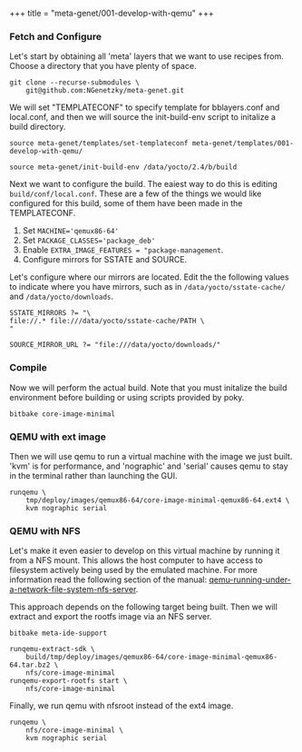 +++
title = "meta-genet/001-develop-with-qemu"
+++

### Fetch and Configure

Let's start by obtaining all 'meta' layers that we want to use recipes from.
Choose a directory that you have plenty of space.

```
git clone --recurse-submodules \
    git@github.com:NGenetzky/meta-genet.git
```

We will set "TEMPLATECONF" to specify template for bblayers.conf and
local.conf, and then we will source the init-build-env script to initalize a
build directory.

```
source meta-genet/templates/set-templateconf meta-genet/templates/001-develop-with-qemu/
```
```
source meta-genet/init-build-env /data/yocto/2.4/b/build
```

Next we want to configure the build. The eaiest way to do this is editing
`build/conf/local.conf`. These are a few of the things we would like configured
for this build, some of them have been made in the TEMPLATECONF.

1. Set `MACHINE='qemux86-64'`
2. Set `PACKAGE_CLASSES='package_deb'`
3. Enable `EXTRA_IMAGE_FEATURES = "package-management`.
4. Configure mirrors for SSTATE and SOURCE.

Let's configure where our mirrors are located. Edit the the following values to
indicate where you have mirrors, such as in `/data/yocto/sstate-cache/` and
`/data/yocto/downloads`.

```
SSTATE_MIRRORS ?= "\
file://.* file:///data/yocto/sstate-cache/PATH \
"

SOURCE_MIRROR_URL ?= "file:///data/yocto/downloads/"
```

<script type="text/javascript"
    src="https://asciinema.org/a/F4mNkcwxBZd0Dqq5PR4eEWVsr.js"
    id="asciicast-F4mNkcwxBZd0Dqq5PR4eEWVsr" data-rows="59" async
></script>

### Compile

Now we will perform the actual build. Note that you must initalize the build
environment before building or using scripts provided by poky.

```
bitbake core-image-minimal
```

<script type="text/javascript"
    src="https://asciinema.org/a/S4k6ag5KlmVDKiqbxVu1fv2d3.js"
    id="asciicast-S4k6ag5KlmVDKiqbxVu1fv2d3" data-rows="41" async
></script>


### QEMU with ext image

Then we will use qemu to run a virtual machine with the image we just built.
'kvm' is for performance, and 'nographic' and 'serial' causes qemu to stay in
the terminal rather than launching the GUI.

```
runqemu \
    tmp/deploy/images/qemux86-64/core-image-minimal-qemux86-64.ext4 \
    kvm nographic serial
```

<script type="text/javascript"
    src="https://asciinema.org/a/o0T6oaAoNV00GcoVhp54hbabs.js"
    id="asciicast-o0T6oaAoNV00GcoVhp54hbabs" data-rows="59" async
></script>


### QEMU with NFS

Let's make it even easier to develop on this virtual machine by running it from
a NFS mount. This allows the host computer to have access to filesystem
actively being used by the emulated machine.  For more information read the
following section of the manual:
[qemu-running-under-a-network-file-system-nfs-server](https://www.yoctoproject.org/docs/latest/mega-manual/mega-manual.html#qemu-running-under-a-network-file-system-nfs-server).

This approach depends on the following target being built. Then we will extract
and export the rootfs image via an NFS server.

```
bitbake meta-ide-support
```

```
runqemu-extract-sdk \
    build/tmp/deploy/images/qemux86-64/core-image-minimal-qemux86-64.tar.bz2 \
    nfs/core-image-minimal
runqemu-export-rootfs start \
    nfs/core-image-minimal
```

Finally, we run qemu with nfsroot instead of the ext4 image.

```
runqemu \
    nfs/core-image-minimal \
    kvm nographic serial
```


